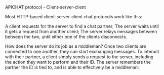 APICHAT protocol - Client-server-client

Most HTTP-based client-server-client chat protocols work like this:

A client requests for the server to find a chat partner;
The server waits until it gets a request from another client;
The server relays messages between between the two, until either one of the clients disconnects.

How does the server do its job as a middleman?
Once two clients are connected to one another, they can start exchanging messages. To interact with their partner, a client simply sends a request to the server, including the action they want to perform and their ID. The server remembers the partner the ID is tied to, and is able to effectively be a middleman:
